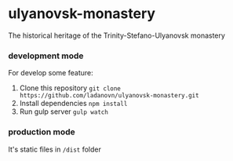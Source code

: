 # ulyanovsk-monastery
The historical heritage of the Trinity-Stefano-Ulyanovsk monastery

### development mode
For develop some feature:

1) Clone this repository `git clone https://github.com/ladanovn/ulyanovsk-monastery.git`
2) Install dependencies `npm install`
3) Run gulp server `gulp watch`

### production mode
It's static files in `/dist` folder

